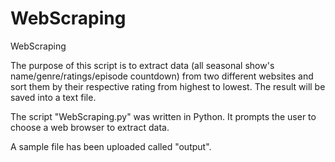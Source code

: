 # WebScraping
WebScraping

The purpose of this script is to extract data (all seasonal show's name/genre/ratings/episode countdown) from two different 
websites and sort them by their respective rating from highest to lowest. The result will be saved into a text file. 


The script "WebScraping.py" was written in Python. It prompts the user to choose a web browser to extract data.

A sample file has been uploaded called "output".
